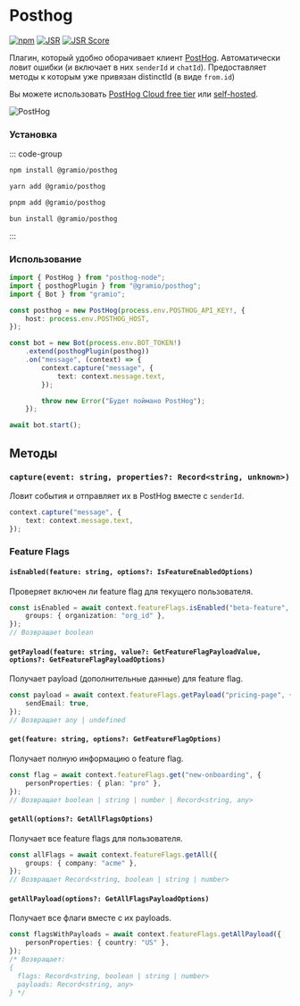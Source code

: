 # Posthog

<div class="badges">

[![npm](https://img.shields.io/npm/v/@gramio/posthog?logo=npm&style=flat&labelColor=000&color=3b82f6)](https://www.npmjs.org/package/@gramio/posthog)
[![JSR](https://jsr.io/badges/@gramio/posthog)](https://jsr.io/@gramio/posthog)
[![JSR Score](https://jsr.io/badges/@gramio/posthog/score)](https://jsr.io/@gramio/posthog)

</div>

Плагин, который удобно оборачивает клиент [PostHog](https://posthog.com/). Автоматически ловит ошибки (и включает в них `senderId` и `chatId`). Предоставляет методы к которым уже привязан distinctId (в виде `from.id`)

Вы можете использовать [PostHog Cloud free tier](https://posthog.com/pricing) или [self-hosted](https://posthog.com/docs/advanced/self-hosting).

![PostHog](/ru/posthog.png)

### Установка

::: code-group

```bash [npm]
npm install @gramio/posthog
```

```bash [yarn]
yarn add @gramio/posthog
```

```bash [pnpm]
pnpm add @gramio/posthog
```

```bash [bun]
bun install @gramio/posthog
```

:::

### Использование

```typescript
import { PostHog } from "posthog-node";
import { posthogPlugin } from "@gramio/posthog";
import { Bot } from "gramio";

const posthog = new PostHog(process.env.POSTHOG_API_KEY!, {
    host: process.env.POSTHOG_HOST,
});

const bot = new Bot(process.env.BOT_TOKEN!)
    .extend(posthogPlugin(posthog))
    .on("message", (context) => {
        context.capture("message", {
            text: context.message.text,
        });

        throw new Error("Будет поймано PostHog");
    });

await bot.start();
```

## Методы

### `capture(event: string, properties?: Record<string, unknown>)`

Ловит события и отправляет их в PostHog вместе с `senderId`.

```typescript
context.capture("message", {
    text: context.message.text,
});
```

### Feature Flags

#### `isEnabled(feature: string, options?: IsFeatureEnabledOptions)`

Проверяет включен ли feature flag для текущего пользователя.

```typescript
const isEnabled = await context.featureFlags.isEnabled("beta-feature", {
    groups: { organization: "org_id" },
});
// Возвращает boolean
```

#### `getPayload(feature: string, value?: GetFeatureFlagPayloadValue, options?: GetFeatureFlagPayloadOptions)`

Получает payload (дополнительные данные) для feature flag.

```typescript
const payload = await context.featureFlags.getPayload("pricing-page", {
    sendEmail: true,
});
// Возвращает any | undefined
```

#### `get(feature: string, options?: GetFeatureFlagOptions)`

Получает полную информацию о feature flag.

```typescript
const flag = await context.featureFlags.get("new-onboarding", {
    personProperties: { plan: "pro" },
});
// Возвращает boolean | string | number | Record<string, any>
```

#### `getAll(options?: GetAllFlagsOptions)`

Получает все feature flags для пользователя.

```typescript
const allFlags = await context.featureFlags.getAll({
    groups: { company: "acme" },
});
// Возвращает Record<string, boolean | string | number>
```

#### `getAllPayload(options?: GetAllFlagsPayloadOptions)`

Получает все флаги вместе с их payloads.

```typescript
const flagsWithPayloads = await context.featureFlags.getAllPayload({
    personProperties: { country: "US" },
});
/* Возвращает:
{
  flags: Record<string, boolean | string | number>
  payloads: Record<string, any>
} */
```
